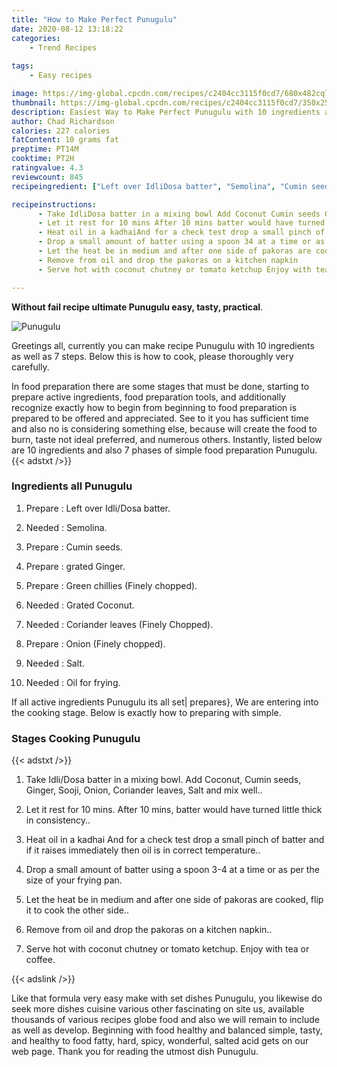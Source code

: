 ```yaml
---
title: "How to Make Perfect Punugulu"
date: 2020-08-12 13:18:22
categories:
    - Trend Recipes
    
tags:
    - Easy recipes

image: https://img-global.cpcdn.com/recipes/c2404cc3115f0cd7/680x482cq70/punugulu-recipe-main-photo.jpg
thumbnail: https://img-global.cpcdn.com/recipes/c2404cc3115f0cd7/350x250cq70/punugulu-recipe-main-photo.jpg
description: Easiest Way to Make Perfect Punugulu with 10 ingredients and 7 stages of easy cooking.
author: Chad Richardson
calories: 227 calories
fatContent: 10 grams fat
preptime: PT14M
cooktime: PT2H
ratingvalue: 4.3
reviewcount: 845
recipeingredient: ["Left over IdliDosa batter", "Semolina", "Cumin seeds", "grated Ginger", "Green chillies Finely chopped", "Grated Coconut", "Coriander leaves Finely Chopped", "Onion Finely chopped", "Salt", "Oil for frying"]

recipeinstructions: 
      - Take IdliDosa batter in a mixing bowl Add Coconut Cumin seeds Ginger Sooji Onion Coriander leaves Salt and mix well 
      - Let it rest for 10 mins After 10 mins batter would have turned little thick in consistency 
      - Heat oil in a kadhaiAnd for a check test drop a small pinch of batter and if it raises immediately then oil is in correct temperature 
      - Drop a small amount of batter using a spoon 34 at a time or as per the size of your frying pan 
      - Let the heat be in medium and after one side of pakoras are cooked flip it to cook the other side 
      - Remove from oil and drop the pakoras on a kitchen napkin 
      - Serve hot with coconut chutney or tomato ketchup Enjoy with tea or coffee

---
```




**Without fail recipe ultimate Punugulu easy, tasty, practical**. 


![Punugulu](https://img-global.cpcdn.com/recipes/c2404cc3115f0cd7/680x482cq70/punugulu-recipe-main-photo.jpg "Punugulu")




Greetings all, currently you can make recipe Punugulu with 10 ingredients as well as 7 steps. Below this is how to cook, please thoroughly very carefully.

In food preparation there are some stages that must be done, starting to prepare active ingredients, food preparation tools, and additionally recognize exactly how to begin from beginning to food preparation is prepared to be offered and appreciated. See to it you has sufficient time and also no is considering something else, because will create the food to burn, taste not ideal preferred, and numerous others. Instantly, listed below are 10 ingredients and also 7 phases of simple food preparation Punugulu.
{{< adstxt />}}

### Ingredients all Punugulu


1. Prepare  : Left over Idli/Dosa batter.

1. Needed  : Semolina.

1. Prepare  : Cumin seeds.

1. Prepare  : grated Ginger.

1. Prepare  : Green chillies (Finely chopped).

1. Needed  : Grated Coconut.

1. Needed  : Coriander leaves (Finely Chopped).

1. Prepare  : Onion (Finely chopped).

1. Needed  : Salt.

1. Needed  : Oil for frying.



If all active ingredients Punugulu its all set| prepares}, We are entering into the cooking stage. Below is exactly how to preparing with simple.

### Stages Cooking Punugulu

{{< adstxt />}}


1. Take Idli/Dosa batter in a mixing bowl. Add Coconut, Cumin seeds, Ginger, Sooji, Onion, Coriander leaves, Salt and mix well..



1. Let it rest for 10 mins. After 10 mins, batter would have turned little thick in consistency..



1. Heat oil in a kadhai
And for a check test drop a small pinch of batter and if it raises immediately then oil is in correct temperature..



1. Drop a small amount of batter using a spoon 3-4 at a time or as per the size of your frying pan.



1. Let the heat be in medium and after one side of pakoras are cooked, flip it to cook the other side..



1. Remove from oil and drop the pakoras on a kitchen napkin..



1. Serve hot with coconut chutney or tomato ketchup. Enjoy with tea or coffee.





{{< adslink />}}

Like that formula very easy make with set dishes Punugulu, you likewise do seek more dishes cuisine various other fascinating on site us, available thousands of various recipes globe food and also we will remain to include as well as develop. Beginning with food healthy and balanced simple, tasty, and healthy to food fatty, hard, spicy, wonderful, salted acid gets on our web page. Thank you for reading the utmost dish Punugulu.
